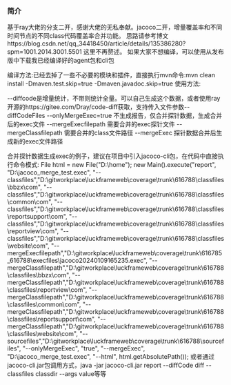 ### 简介
      
 基于ray大佬的分支二开，感谢大佬的无私奉献。jacoco二开，增量覆盖率和不同时间节点的不同class代码覆盖率合并功能。
 思路请参考博文https://blog.csdn.net/qq_34418450/article/details/135386280?spm=1001.2014.3001.5501
 这里不再赘述。
 如果大家不想编译，可以使用从发布版中下载我已经编译好的agent包和cli包
 
 编译方法:已经去掉了一些不必要的模块和插件，直接执行mvn命令:mvn clean install -Dmaven.test.skip=true -Dmaven.javadoc.skip=true
使用方法:

--diffcode是增量统计，不带则统计全量。可以自己生成这个数据，或者使用ray开源的https://gitee.com/Dray/code-diff获取，支持传入文件参数--diffCodeFiles
--onlyMergeExec=true 不生成报告，仅合并探针数据，生成合并后的exec文件 
--mergeExecfilepath 需要合并的exec探针文件
 --mergeClassfilepath 需要合并的class文件路径
 --mergeExec 探针数据合并后生成新的exec文件路径 

合并探针数据生成exec的例子，建议在项目中引入jacoco-cli包，在代码中直接执行命令模式: 
		File html = new File("D:\\home");
		new Main().execute("report", "D:\\jacoco_merge_test.exec", 
		"--classfiles","D:\\gitworkplace\\luckframeweb\\coverage\\trunk\\616788\\classfiles\\bbzx\\com",
		"--classfiles","D:\\gitworkplace\\luckframeweb\\coverage\\trunk\\616788\\classfiles\\common\\com",
		"--classfiles","D:\\gitworkplace\\luckframeweb\\coverage\\trunk\\616788\\classfiles\\reportsupport\\com",
		"--classfiles","D:\\gitworkplace\\luckframeweb\\coverage\\trunk\\616788\\classfiles\\reportview\\com",
		"--classfiles","D:\\gitworkplace\\luckframeweb\\coverage\\trunk\\616788\\classfiles\\website\\com",
        "--mergeExecfilepath","D:\\gitworkplace\\luckframeweb\\coverage\\trunk\\616785_616788\\execfiles\\jacoco20240109165235.exec",
        "--mergeClassfilepath","D:\\gitworkplace\\luckframeweb\\coverage\\trunk\\616788\\classfiles\\bbzx\\com",
        "--mergeClassfilepath","D:\\gitworkplace\\luckframeweb\\coverage\\trunk\\616788\\classfiles\\reportview\\com",
        "--mergeClassfilepath","D:\\gitworkplace\\luckframeweb\\coverage\\trunk\\616788\\classfiles\\common\\com",
        "--mergeClassfilepath","D:\\gitworkplace\\luckframeweb\\coverage\\trunk\\616788\\classfiles\\reportsupport\\com",
        "--mergeClassfilepath","D:\\gitworkplace\\luckframeweb\\coverage\\trunk\\616788\\classfiles\\website\\com",
        "--sourcefiles","D:\\gitworkplace\\luckframeweb\\coverage\\trunk\\616788\\sourcefiles",
        "--onlyMergeExec", "true",
        "--mergeExec", "D:\\jacoco_merge_test.exec",
        "--html", html.getAbsolutePath());
或者通过jacoco-cli.jar包调用方式，java -jar  jacoco-cli.jar report --diffCode diff  --classfiles classdir --args value等等            

